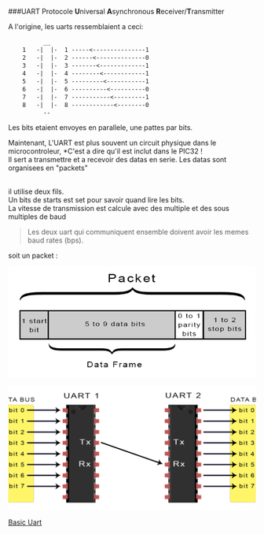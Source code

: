 ###UART Protocole
	**U**niversal **A**synchronous **R**eceiver/**T**ransmitter

A l'origine, les uarts ressemblaient a ceci:

			  __
		1	-|  |-  1 -----<---------------1
		2	-|  |-	2 ------<--------------0
		3	-|  |-	3 -------<-------------1
		4	-|  |-	4 --------<------------1
		5	-|  |-	5 ---------<-----------1
		6	-|  |-	6 ----------<----------0
		7	-|  |-	7 -----------<---------1
		8	-|  |-	8 ------------<--------0
			  --

Les bits etaient envoyes en parallele, une pattes par bits.

Maintenant, L'UART est plus souvent un circuit physique dans le microcontroleur,
	*C'est a dire qu'il est inclut dans le PIC32 !
<br/>Il sert a transmettre et a recevoir des datas en serie.
	Les datas sont organisees en "packets"

<br/> il utilise deux fils.
<br/> Un bits de starts est set pour savoir quand lire les bits.
<br/> La vitesse de transmission est calcule avec des multiple et des sous multiples de baud
>Les deux uart qui communiquent ensemble doivent avoir les memes baud rates (bps).

soit un packet :

![Packet](./packet.png)

![Uart](./uart.png)

[Basic Uart](http://www.circuitbasics.com/basics-uart-communication/)
